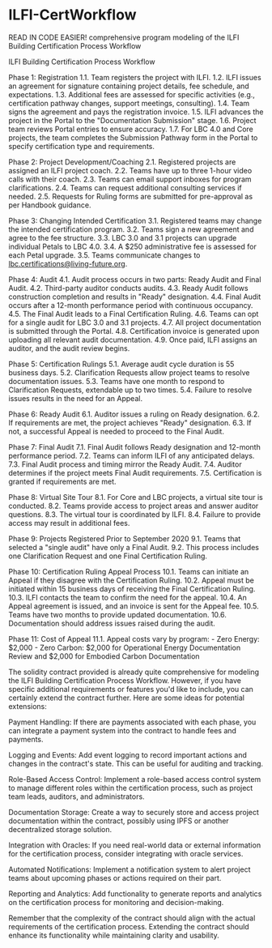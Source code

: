 # ILFI-CertWorkflow
READ IN CODE EASIER!
comprehensive program modeling of the ILFI Building Certification Process Workflow


ILFI Building Certification Process Workflow

Phase 1: Registration
1.1. Team registers the project with ILFI.
1.2. ILFI issues an agreement for signature containing project details, fee schedule, and expectations.
1.3. Additional fees are assessed for specific activities (e.g., certification pathway changes, support meetings, consulting).
1.4. Team signs the agreement and pays the registration invoice.
1.5. ILFI advances the project in the Portal to the "Documentation Submission" stage.
1.6. Project team reviews Portal entries to ensure accuracy.
1.7. For LBC 4.0 and Core projects, the team completes the Submission Pathway form in the Portal to specify certification type and requirements.

Phase 2: Project Development/Coaching
2.1. Registered projects are assigned an ILFI project coach.
2.2. Teams have up to three 1-hour video calls with their coach.
2.3. Teams can email support inboxes for program clarifications.
2.4. Teams can request additional consulting services if needed.
2.5. Requests for Ruling forms are submitted for pre-approval as per Handbook guidance.

Phase 3: Changing Intended Certification
3.1. Registered teams may change the intended certification program.
3.2. Teams sign a new agreement and agree to the fee structure.
3.3. LBC 3.0 and 3.1 projects can upgrade individual Petals to LBC 4.0.
3.4. A $250 administrative fee is assessed for each Petal upgrade.
3.5. Teams communicate changes to lbc.certifications@living-future.org.

Phase 4: Audit
4.1. Audit process occurs in two parts: Ready Audit and Final Audit.
4.2. Third-party auditor conducts audits.
4.3. Ready Audit follows construction completion and results in "Ready" designation.
4.4. Final Audit occurs after a 12-month performance period with continuous occupancy.
4.5. The Final Audit leads to a Final Certification Ruling.
4.6. Teams can opt for a single audit for LBC 3.0 and 3.1 projects.
4.7. All project documentation is submitted through the Portal.
4.8. Certification invoice is generated upon uploading all relevant audit documentation.
4.9. Once paid, ILFI assigns an auditor, and the audit review begins.

Phase 5: Certification Rulings
5.1. Average audit cycle duration is 55 business days.
5.2. Clarification Requests allow project teams to resolve documentation issues.
5.3. Teams have one month to respond to Clarification Requests, extendable up to two times.
5.4. Failure to resolve issues results in the need for an Appeal.

Phase 6: Ready Audit
6.1. Auditor issues a ruling on Ready designation.
6.2. If requirements are met, the project achieves "Ready" designation.
6.3. If not, a successful Appeal is needed to proceed to the Final Audit.

Phase 7: Final Audit
7.1. Final Audit follows Ready designation and 12-month performance period.
7.2. Teams can inform ILFI of any anticipated delays.
7.3. Final Audit process and timing mirror the Ready Audit.
7.4. Auditor determines if the project meets Final Audit requirements.
7.5. Certification is granted if requirements are met.

Phase 8: Virtual Site Tour
8.1. For Core and LBC projects, a virtual site tour is conducted.
8.2. Teams provide access to project areas and answer auditor questions.
8.3. The virtual tour is coordinated by ILFI.
8.4. Failure to provide access may result in additional fees.

Phase 9: Projects Registered Prior to September 2020
9.1. Teams that selected a "single audit" have only a Final Audit.
9.2. This process includes one Clarification Request and one Final Certification Ruling.

Phase 10: Certification Ruling Appeal Process
10.1. Teams can initiate an Appeal if they disagree with the Certification Ruling.
10.2. Appeal must be initiated within 15 business days of receiving the Final Certification Ruling.
10.3. ILFI contacts the team to confirm the need for the appeal.
10.4. An Appeal agreement is issued, and an invoice is sent for the Appeal fee.
10.5. Teams have two months to provide updated documentation.
10.6. Documentation should address issues raised during the audit.

Phase 11: Cost of Appeal
11.1. Appeal costs vary by program:
      - Zero Energy: $2,000
      - Zero Carbon: $2,000 for Operational Energy Documentation Review and $2,000 for Embodied Carbon Documentation



The solidity contract provided is already quite comprehensive for modeling the ILFI Building Certification Process Workflow. However, if you have specific additional requirements or features you'd like to include, you can certainly extend the contract further. Here are some ideas for potential extensions:

Payment Handling: If there are payments associated with each phase, you can integrate a payment system into the contract to handle fees and payments.

Logging and Events: Add event logging to record important actions and changes in the contract's state. This can be useful for auditing and tracking.

Role-Based Access Control: Implement a role-based access control system to manage different roles within the certification process, such as project team leads, auditors, and administrators.

Documentation Storage: Create a way to securely store and access project documentation within the contract, possibly using IPFS or another decentralized storage solution.

Integration with Oracles: If you need real-world data or external information for the certification process, consider integrating with oracle services.

Automated Notifications: Implement a notification system to alert project teams about upcoming phases or actions required on their part.

Reporting and Analytics: Add functionality to generate reports and analytics on the certification process for monitoring and decision-making.

Remember that the complexity of the contract should align with the actual requirements of the certification process. Extending the contract should enhance its functionality while maintaining clarity and usability.
